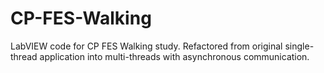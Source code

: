 # CP-FES-Walking
LabVIEW code for CP FES Walking study. Refactored from original single-thread application into multi-threads with asynchronous communication.
